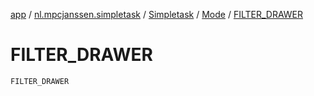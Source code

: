 [app](../../../index.md) / [nl.mpcjanssen.simpletask](../../index.md) / [Simpletask](../index.md) / [Mode](index.md) / [FILTER_DRAWER](.)

# FILTER_DRAWER

`FILTER_DRAWER`